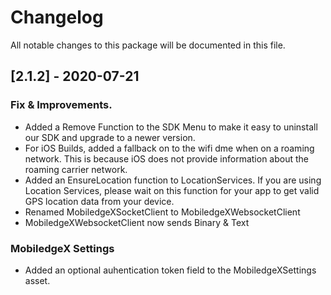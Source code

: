 # Changelog
All notable changes to this package will be documented in this file.


## [2.1.2] - 2020-07-21

### Fix & Improvements.
- Added a Remove Function to the SDK Menu to make it easy to uninstall our SDK and upgrade to a newer version.
- For iOS Builds, added a fallback on to the wifi dme when on a roaming network. This is because iOS does not provide information about the roaming carrier network.
- Added an EnsureLocation function to LocationServices. If you are using Location Services, please wait on this function for your app to get valid GPS location data from your device. 
- Renamed MobiledgeXSocketClient to MobiledgeXWebsocketClient 
- MobiledgeXWebsocketClient now sends Binary & Text

### MobiledgeX Settings 
- Added an optional auhentication token field to the MobiledgeXSettings asset. 
